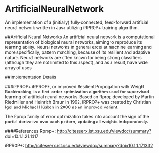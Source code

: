 ArtificialNeuralNetwork
=======================

An implementation of a (initially) fully-connected, feed-forward artificial neural network written in Java utilizing iRPROP+ training algorithm.

##Artificial Neural Networks
An artificial neural network is a computational representation of biological neural networks, aiming to reproduce its learning ability.  Neural networks in general excel at machine learning and more specifically, pattern matching, because of its resilient and adaptive nature.  Neural networks are often known for being strong classifiers (although they are not limited to this aspect), and as a result, have wide array of uses.


##Implementation Details

###iRPROP+
iRPROP+, or improved Resilient Propogation with Weight Backtracking, is a first-order optimization algorithm used for supervised learning of artificial neural networks.  Based on Rprop developed by Martin Riedmiller and Heinrich Braun in 1992, iRPROP+ was created by Christian Igel and Michael Hüsken in 2000 as an improved variant.

The Rprop family of error optimization takes into account the sign of the partial derivative over each pattern, updating all weights independently.

####References
Rprop+: http://citeseerx.ist.psu.edu/viewdoc/summary?doi=10.1.1.21.1417

iRPROP+: http://citeseerx.ist.psu.edu/viewdoc/summary?doi=10.1.1.17.1332
